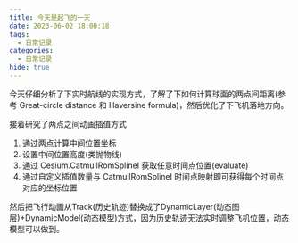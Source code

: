 ```yaml
---
title: 今天是起飞的一天
date: 2023-06-02 18:00:18
tags:
  - 日常记录
categories:
  - 日常记录
hide: true
---
```


今天仔细分析了下实时航线的实现方式，了解了下如何计算球面的两点间距离(参考 Great-circle distance 和 Haversine formula)，然后优化了下飞机落地方向。

接着研究了两点之间动画插值方式

1. 通过两点计算中间位置坐标
2. 设置中间位置高度(类抛物线)
3. 通过 Cesium.CatmullRomSplineI 获取任意时间点位置(evaluate)
4. 通过自定义插值数量与 CatmullRomSplineI 时间点映射即可获得每个时间点对应的坐标位置

然后把飞行动画从Track(历史轨迹)替换成了DynamicLayer(动态图层)+DynamicModel(动态模型)方式，因为历史轨迹无法实时调整飞机位置，动态模型可以做到。
